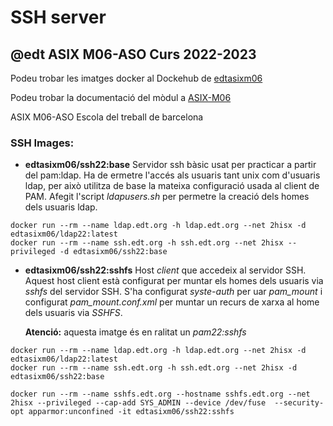 # SSH server
## @edt ASIX M06-ASO Curs 2022-2023

Podeu trobar les imatges docker al Dockehub de [edtasixm06](https://hub.docker.com/u/edtasixm06/)

Podeu trobar la documentació del mòdul a [ASIX-M06](https://sites.google.com/site/asixm06edt/)

ASIX M06-ASO Escola del treball de barcelona


### SSH Images:

 * **edtasixm06/ssh22:base** Servidor ssh bàsic usat per practicar a partir del pam:ldap.
   Ha de ermetre l'accés als usuaris tant unix com d'usuaris ldap, per això utilitza de base
   la mateixa configuració usada al client de PAM. Afegit l'script *ldapusers.sh* per permetre
   la creació dels homes dels usuaris ldap.
 
``` 
docker run --rm --name ldap.edt.org -h ldap.edt.org --net 2hisx -d edtasixm06/ldap22:latest
docker run --rm --name ssh.edt.org -h ssh.edt.org --net 2hisx --privileged -d edtasixm06/ssh22:base
```

 * **edtasixm06/ssh22:sshfs** Host *client* que accedeix al servidor SSH. Aquest host client 
   està configurat per muntar els homes dels usuaris via *sshfs* del servidor SSH. S'ha 
   configurat *syste-auth* per uar *pam_mount* i configurat *pam_mount.conf.xml* per muntar
   un recurs de xarxa al home dels usuaris via *SSHFS*. 

   **Atenció:** aquesta imatge és en ralitat un *pam22:sshfs*

```
docker run --rm --name ldap.edt.org -h ldap.edt.org --net 2hisx -d edtasixm06/ldap22:latest
docker run --rm --name ssh.edt.org -h ssh.edt.org --net 2hisx -d edtasixm06/ssh22:base

docker run --rm --name sshfs.edt.org --hostname sshfs.edt.org --net 2hisx --privileged --cap-add SYS_ADMIN --device /dev/fuse  --security-opt apparmor:unconfined -it edtasixm06/ssh22:sshfs
```

